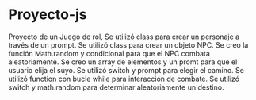 # Proyecto-js
Proyecto de un Juego de rol,
Se utilizó class para crear un personaje a través de un prompt.
Se utilizó class para crear un objeto NPC.
Se creo la función Math.random y condicional para que el NPC combata aleatoriamente.
Se creo un array de elementos y un promt para que el usuario elija el suyo.
Se utilizó switch y prompt para elegir el camino.
Se utilizó function con bucle while para interacción de combate.
Se utilizó switch y math.random para determinar aleatoriamente un destino.
